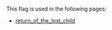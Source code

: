 This flag is used in the following pages:
 - [return_of_the_lost_child](../events/return_of_the_lost_child.md)
